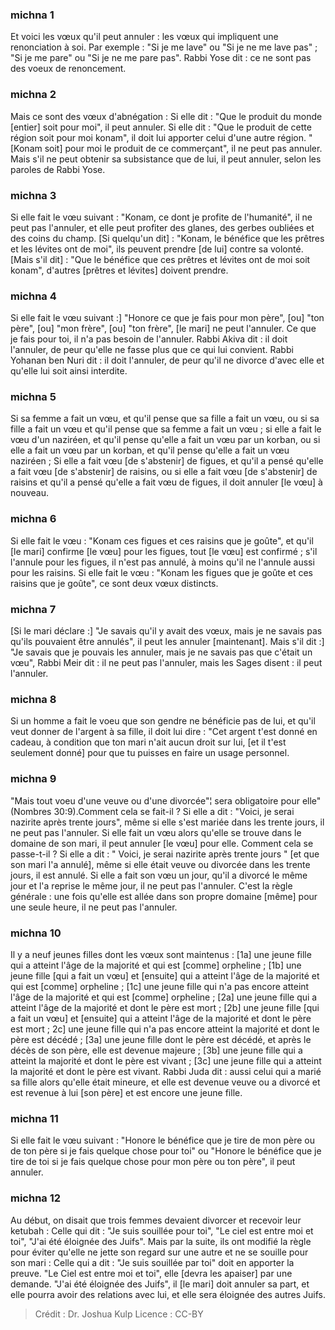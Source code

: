 
### michna 1
Et voici les vœux qu'il peut annuler : les vœux qui impliquent une renonciation à soi. Par exemple : "Si je me lave" ou "Si je ne me lave pas" ; "Si je me pare" ou "Si je ne me pare pas". Rabbi Yose dit : ce ne sont pas des voeux de renoncement.

### michna 2
Mais ce sont des vœux d'abnégation : Si elle dit : "Que le produit du monde [entier] soit pour moi", il peut annuler. Si elle dit : "Que le produit de cette région soit pour moi konam", il doit lui apporter celui d'une autre région. "[Konam soit] pour moi le produit de ce commerçant", il ne peut pas annuler. Mais s'il ne peut obtenir sa subsistance que de lui, il peut annuler, selon les paroles de Rabbi Yose.

### michna 3
Si elle fait le vœu suivant : "Konam, ce dont je profite de l'humanité", il ne peut pas l'annuler, et elle peut profiter des glanes, des gerbes oubliées et des coins du champ. [Si quelqu'un dit] : "Konam, le bénéfice que les prêtres et les lévites ont de moi", ils peuvent prendre [de lui] contre sa volonté. [Mais s'il dit] : "Que le bénéfice que ces prêtres et lévites ont de moi soit konam", d'autres [prêtres et lévites] doivent prendre.

### michna 4
Si elle fait le vœu suivant :] "Honore ce que je fais pour mon père", [ou] "ton père", [ou] "mon frère", [ou] "ton frère", [le mari] ne peut l'annuler. Ce que je fais pour toi, il n'a pas besoin de l'annuler. Rabbi Akiva dit : il doit l'annuler, de peur qu'elle ne fasse plus que ce qui lui convient. Rabbi Yohanan ben Nuri dit : il doit l'annuler, de peur qu'il ne divorce d'avec elle et qu'elle lui soit ainsi interdite.

### michna 5
Si sa femme a fait un vœu, et qu'il pense que sa fille a fait un vœu, ou si sa fille a fait un vœu et qu'il pense que sa femme a fait un vœu ; si elle a fait le vœu d'un naziréen, et qu'il pense qu'elle a fait un vœu par un korban, ou si elle a fait un vœu par un korban, et qu'il pense qu'elle a fait un vœu naziréen ; Si elle a fait vœu [de s'abstenir] de figues, et qu'il a pensé qu'elle a fait vœu [de s'abstenir] de raisins, ou si elle a fait vœu [de s'abstenir] de raisins et qu'il a pensé qu'elle a fait vœu de figues, il doit annuler [le vœu] à nouveau.

### michna 6
Si elle fait le vœu : "Konam ces figues et ces raisins que je goûte", et qu'il [le mari] confirme [le vœu] pour les figues, tout [le vœu] est confirmé ; s'il l'annule pour les figues, il n'est pas annulé, à moins qu'il ne l'annule aussi pour les raisins. Si elle fait le vœu : "Konam les figues que je goûte et ces raisins que je goûte", ce sont deux vœux distincts.

### michna 7
[Si le mari déclare :] "Je savais qu'il y avait des vœux, mais je ne savais pas qu'ils pouvaient être annulés", il peut les annuler [maintenant]. Mais s'il dit :] "Je savais que je pouvais les annuler, mais je ne savais pas que c'était un vœu", Rabbi Meir dit : il ne peut pas l'annuler, mais les Sages disent : il peut l'annuler.

### michna 8
Si un homme a fait le voeu que son gendre ne bénéficie pas de lui, et qu'il veut donner de l'argent à sa fille, il doit lui dire : "Cet argent t'est donné en cadeau, à condition que ton mari n'ait aucun droit sur lui, [et il t'est seulement donné] pour que tu puisses en faire un usage personnel.

### michna 9
"Mais tout voeu d'une veuve ou d'une divorcée"¦ sera obligatoire pour elle" (Nombres 30:9).Comment cela se fait-il ? Si elle a dit : "Voici, je serai nazirite après trente jours", même si elle s'est mariée dans les trente jours, il ne peut pas l'annuler. Si elle fait un vœu alors qu'elle se trouve dans le domaine de son mari, il peut annuler [le vœu] pour elle. Comment cela se passe-t-il ? Si elle a dit : " Voici, je serai nazirite après trente jours " [et que son mari l'a annulé], même si elle était veuve ou divorcée dans les trente jours, il est annulé. Si elle a fait son vœu un jour, qu'il a divorcé le même jour et l'a reprise le même jour, il ne peut pas l'annuler. C'est la règle générale : une fois qu'elle est allée dans son propre domaine [même] pour une seule heure, il ne peut pas l'annuler.

### michna 10
Il y a neuf jeunes filles dont les vœux sont maintenus : [1a] une jeune fille qui a atteint l'âge de la majorité et qui est [comme] orpheline ; [1b] une jeune fille [qui a fait un vœu] et [ensuite] qui a atteint l'âge de la majorité et qui est [comme] orpheline ; [1c] une jeune fille qui n'a pas encore atteint l'âge de la majorité et qui est [comme] orpheline ; [2a] une jeune fille qui a atteint l'âge de la majorité et dont le père est mort ; [2b] une jeune fille [qui a fait un vœu] et [ensuite] qui a atteint l'âge de la majorité et dont le père est mort ; 2c] une jeune fille qui n'a pas encore atteint la majorité et dont le père est décédé ; [3a] une jeune fille dont le père est décédé, et après le décès de son père, elle est devenue majeure ; [3b] une jeune fille qui a atteint la majorité et dont le père est vivant ; [3c] une jeune fille qui a atteint la majorité et dont le père est vivant. Rabbi Juda dit : aussi celui qui a marié sa fille alors qu'elle était mineure, et elle est devenue veuve ou a divorcé et est revenue à lui [son père] et est encore une jeune fille.

### michna 11
Si elle fait le vœu suivant : "Honore le bénéfice que je tire de mon père ou de ton père si je fais quelque chose pour toi" ou "Honore le bénéfice que je tire de toi si je fais quelque chose pour mon père ou ton père", il peut annuler.

### michna 12
Au début, on disait que trois femmes devaient divorcer et recevoir leur ketubah : Celle qui dit : "Je suis souillée pour toi", "Le ciel est entre moi et toi", "J'ai été éloignée des Juifs". Mais par la suite, ils ont modifié la règle pour éviter qu'elle ne jette son regard sur une autre et ne se souille pour son mari : Celle qui a dit : "Je suis souillée par toi" doit en apporter la preuve. "Le Ciel est entre moi et toi", elle [devra les apaiser] par une demande. "J'ai été éloignée des Juifs", il [le mari] doit annuler sa part, et elle pourra avoir des relations avec lui, et elle sera éloignée des autres Juifs.

>Crédit : Dr. Joshua Kulp
>Licence : CC-BY